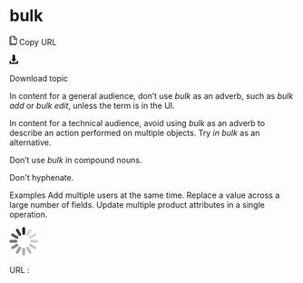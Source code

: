 ﻿# bulk

![Copy URL](media/bulk/Copy.png)
Copy URL

![Download](media/bulk/Download.png)

Download topic

In content for a general audience, don’t use *bulk* as an adverb, such as *bulk add* or *bulk edit*, unless the term is in the UI.

In content for a technical audience, avoid using *bulk* as an adverb to describe an action performed on multiple objects. Try *in bulk* as an alternative.

Don’t use *bulk* in compound nouns. 

Don't hyphenate.

Examples
Add multiple users at the same time.
Replace a value across a large number of fields.
Update multiple product attributes in a single operation.

![In progress](media/bulk/activity-large.gif)

URL :
